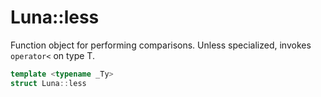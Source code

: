 # Luna::less
Function object for performing comparisons. Unless specialized, invokes `operator<` on type T. 

```c++
template <typename _Ty>
struct Luna::less
```

